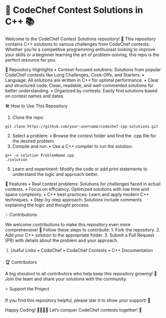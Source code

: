 # 🚀 CodeChef Contest Solutions in C++ 📚

Welcome to the CodeChef Contest Solutions repository! 🎉
This repository contains C++ solutions to various challenges from CodeChef contests. Whether you’re a competitive programming enthusiast looking to improve your skills or a beginner learning the art of problem-solving, this repo is the perfect resource for you.

📌 Repository Highlights
	•	Contest-focused solutions: Solutions from popular CodeChef contests like Long Challenges, Cook-Offs, and Starters.
	•	Language: All solutions are written in C++ for optimal performance.
	•	Clear and structured code: Clean, readable, and well-commented solutions for better understanding.
	•	Organized by contests: Easily find solutions based on contest names and dates.

🛠️ How to Use This Repository
1.	Clone the repo:

`git clone https://github.com/your-username/codechef-cpp-solutions.git`

2.	Select a problem:
	•	Browse the contest folder and find the .cpp file for the desired problem.
4.	Compile and run:
	•	Use a C++ compiler to run the solution:

```
g++ -o solution ProblemName.cpp
./solution
```


5.	Learn and experiment:
Modify the code or add print statements to understand the logic and approach better.

🌟 Features
	•	Real contest problems: Solutions for challenges faced in actual contests.
	•	Focus on efficiency: Optimized solutions with low time and space complexity.
	•	C++ best practices: Learn and apply modern C++ techniques.
	•	Step-by-step approach: Solutions include comments explaining the logic and thought process.

💡 Contributions

We welcome contributions to make this repository even more comprehensive! 🎉
Follow these steps to contribute:
	1.	Fork the repository.
	2.	Add your C++ solution to the appropriate folder.
	3.	Submit a Pull Request (PR) with details about the problem and your approach.

🖇️ Useful Links
	•	CodeChef
	•	CodeChef Contests
	•	C++ Documentation

🏆 Contributors

A big shoutout to all contributors who help keep this repository growing! 🙌
Join the team and share your solutions with the community.

⭐ Support the Project

If you find this repository helpful, please star it to show your support! 🌟

Happy Coding! 🧑‍💻👩‍💻
Let’s conquer CodeChef contests together! 💪
